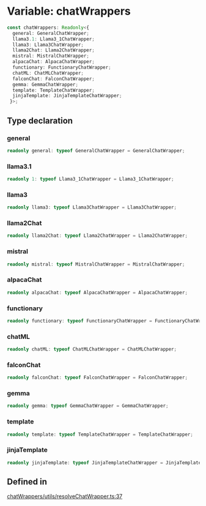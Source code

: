 # Variable: chatWrappers

```ts
const chatWrappers: Readonly<{
  general: GeneralChatWrapper;
  llama3.1: Llama3_1ChatWrapper;
  llama3: Llama3ChatWrapper;
  llama2Chat: Llama2ChatWrapper;
  mistral: MistralChatWrapper;
  alpacaChat: AlpacaChatWrapper;
  functionary: FunctionaryChatWrapper;
  chatML: ChatMLChatWrapper;
  falconChat: FalconChatWrapper;
  gemma: GemmaChatWrapper;
  template: TemplateChatWrapper;
  jinjaTemplate: JinjaTemplateChatWrapper;
 }>;
```

## Type declaration

### general

```ts
readonly general: typeof GeneralChatWrapper = GeneralChatWrapper;
```

### llama3.1

```ts
readonly 1: typeof Llama3_1ChatWrapper = Llama3_1ChatWrapper;
```

### llama3

```ts
readonly llama3: typeof Llama3ChatWrapper = Llama3ChatWrapper;
```

### llama2Chat

```ts
readonly llama2Chat: typeof Llama2ChatWrapper = Llama2ChatWrapper;
```

### mistral

```ts
readonly mistral: typeof MistralChatWrapper = MistralChatWrapper;
```

### alpacaChat

```ts
readonly alpacaChat: typeof AlpacaChatWrapper = AlpacaChatWrapper;
```

### functionary

```ts
readonly functionary: typeof FunctionaryChatWrapper = FunctionaryChatWrapper;
```

### chatML

```ts
readonly chatML: typeof ChatMLChatWrapper = ChatMLChatWrapper;
```

### falconChat

```ts
readonly falconChat: typeof FalconChatWrapper = FalconChatWrapper;
```

### gemma

```ts
readonly gemma: typeof GemmaChatWrapper = GemmaChatWrapper;
```

### template

```ts
readonly template: typeof TemplateChatWrapper = TemplateChatWrapper;
```

### jinjaTemplate

```ts
readonly jinjaTemplate: typeof JinjaTemplateChatWrapper = JinjaTemplateChatWrapper;
```

## Defined in

[chatWrappers/utils/resolveChatWrapper.ts:37](https://github.com/withcatai/node-llama-cpp/blob/6405ee945e792651123189aae2612212095765b6/src/chatWrappers/utils/resolveChatWrapper.ts#L37)
